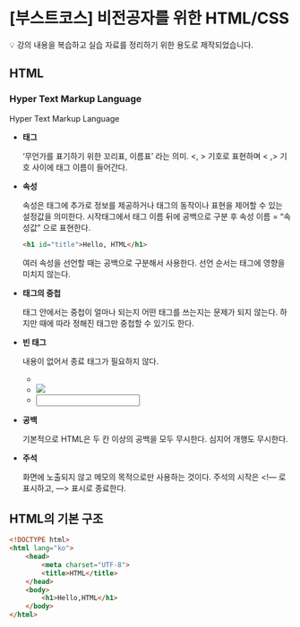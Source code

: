 # [부스트코스] 비전공자를 위한 HTML/CSS
💡 강의 내용을 복습하고 실습 자료를 정리하기 위한 용도로 제작되었습니다.

## HTML
### Hyper Text Markup Language
Hyper Text Markup Language

- **태그**
    
    ‘무언가를 표기하기 위한 꼬리표, 이름표’ 라는 의미. <, > 기호로 표현하며 < ,> 기호 사이에 태그 이름이 들어간다.
    
- **속성**
    
    속성은 태그에 추가로 정보를 제공하거나 태그의 동작이나 표현을 제어할 수 있는 설정값을 의미한다. 시작태그에서 태그 이름 뒤에 공백으로 구분 후 속성 이름 = “속성값” 으로 표현한다. 
    
    ```html
    <h1 id="title">Hello, HTML</h1>
    ```
    
    여러 속성을 선언할 때는 공백으로 구분해서 사용한다. 선언 순서는 태그에 영향을 미치지 않는다.
    
- **태그의 중첩**
    
    태그 안에서는 중첩이 얼마나 되는지 어떤 태그를 쓰는지는 문제가 되지 않는다. 하지만 때에 따라 정해진 태그만 중첩할 수 있기도 한다. 
    
- **빈 태그**
    
    내용이 없어서 종료 태그가 필요하지 않다. 
    
    - <br>
    - <img src=””>
    - <input type=’’>
- **공백**
    
    기본적으로 HTML은 두 칸 이상의 공백을 모두 무시한다. 심지어 개행도 무시한다.
    
- **주석**
    
    화면에 노출되지 않고 메모의 목적으로만 사용하는 것이다. 주석의 시작은 <!— 로 표시하고, —> 표시로 종료한다.
    
## HTML의 기본 구조

```html
<!DOCTYPE html>
<html lang="ko">
	<head>
		<meta charset="UTF-8">
		<title>HTML</title>
	</head>
	<body>
		<h1>Hello,HTML</h1>
	</body>
</html>
```
